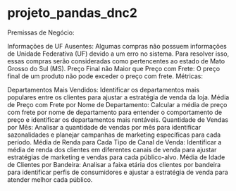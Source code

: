 # projeto_pandas_dnc2
Premissas de Negócio:

Informações de UF Ausentes: Algumas compras não possuem informações de Unidade Federativa (UF) devido a um erro no sistema. Para resolver isso, essas compras serão consideradas como pertencentes ao estado de Mato Grosso do Sul (MS).
Preço Final não Maior que Preço com Frete: O preço final de um produto não pode exceder o preço com frete.
Métricas:

Departamentos Mais Vendidos: Identificar os departamentos mais populares entre os clientes para ajustar a estratégia de venda da loja.
Média de Preço com Frete por Nome de Departamento: Calcular a média de preço com frete por nome de departamento para entender o comportamento de preço e identificar os departamentos mais rentáveis.
Quantidade de Vendas por Mês: Analisar a quantidade de vendas por mês para identificar sazonalidades e planejar campanhas de marketing específicas para cada período.
Média de Renda para Cada Tipo de Canal de Venda: Identificar a média de renda dos clientes em diferentes canais de venda para ajustar estratégias de marketing e vendas para cada público-alvo.
Média de Idade de Clientes por Bandeira: Analisar a faixa etária dos clientes por bandeira para identificar perfis de consumidores e ajustar a estratégia de venda para atender melhor cada público.
